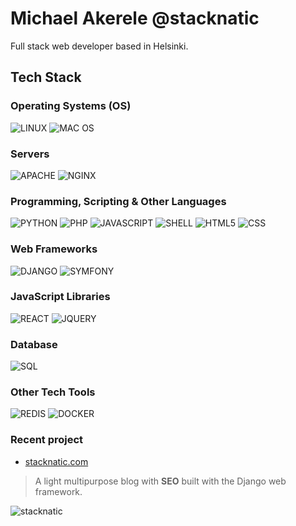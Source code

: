 # Michael Akerele @stacknatic

Full stack web developer based in Helsinki.

## Tech Stack

### Operating Systems (OS)

![LINUX](https://img.shields.io/badge/Linux-FCC624?style=for-the-badge&logo=linux&logoColor=black)
![MAC OS](https://img.shields.io/badge/mac%20os-000000?style=for-the-badge&logo=apple&logoColor=white)

### Servers

![APACHE](https://img.shields.io/badge/Apache-D22128?style=for-the-badge&logo=Apache&logoColor=white)
![NGINX](https://img.shields.io/badge/Nginx-009639?style=for-the-badge&logo=nginx&logoColor=white)

### Programming, Scripting & Other Languages

![PYTHON](https://img.shields.io/badge/Python-FFD43B?style=for-the-badge&logo=python&logoColor=blue)
![PHP](https://img.shields.io/badge/PHP-777BB4?style=for-the-badge&logo=php&logoColor=white)
![JAVASCRIPT](https://img.shields.io/badge/JavaScript-323330?style=for-the-badge&logo=javascript&logoColor=F7DF1E)
![SHELL](https://img.shields.io/badge/Shell_Script-121011?style=for-the-badge&logo=gnu-bash&logoColor=white)
![HTML5](https://img.shields.io/badge/HTML5-E34F26?style=for-the-badge&logo=html5&logoColor=white)
![CSS](https://img.shields.io/badge/CSS3-1572B6?style=for-the-badge&logo=css3&logoColor=white)

### Web Frameworks

![DJANGO](https://img.shields.io/badge/Django-092E20?style=for-the-badge&logo=django&logoColor=green)
![SYMFONY](https://img.shields.io/badge/Symfony-000000?style=for-the-badge&logo=Symfony&logoColor=white)

### JavaScript Libraries

![REACT](https://img.shields.io/badge/React-20232A?style=for-the-badge&logo=react&logoColor=61DAFB)
![JQUERY](https://img.shields.io/badge/jQuery-0769AD?style=for-the-badge&logo=jquery&logoColor=white)

### Database

![SQL](https://img.shields.io/badge/MySQL-005C84?style=for-the-badge&logo=mysql&logoColor=white)

### Other Tech Tools

![REDIS](https://img.shields.io/badge/redis-%23DD0031.svg?&style=for-the-badge&logo=redis&logoColor=white)
![DOCKER](https://img.shields.io/badge/Docker-2CA5E0?style=for-the-badge&logo=docker&logoColor=white)

### Recent project

- [stacknatic.com](https://www.stacknatic.com)
>  A light multipurpose blog with **SEO** built with the Django web framework.

![stacknatic](https://user-images.githubusercontent.com/98211469/224079910-9ba6f5ba-db49-4a4a-a0dc-dad86068caaa.png)


